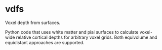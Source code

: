 # vdfs
Voxel depth from surfaces.

Python code that uses white matter and pial surfaces to calculate voxel-wide relative cortical depths for arbitrary voxel grids. Both equivolume and equidistant approaches are supported.
